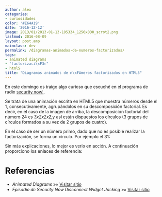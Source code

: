 ```yaml
---
author: alex
categories:
- curiosidades
color: '#E64A19'
date: '2016-12-12'
image: 2013/01/2013-01-13-105334_1256x830_scrot2.png
lastmod: 2016-08-09
layout: post.amp
mainclass: dev
permalink: /diagramas-animados-de-numeros-factorizados/
tags:
- animated diagrams
- "factorizaci\xF3n"
- html5
title: "Diagramas animados de n\xFAmeros factorizados en HTML5"
---
```


<figure>
    <amp-img on="tap:lightbox1" role="button" tabindex="0" layout="responsive" src="/img/2013/01/2013-01-13-105334_1256x830_scrot2.png" alt="Factorización en html5" width="1024px" height="676px"></amp-img>
</figure>

En este domingo os traigo algo curioso que escuché en el programa de radio [security now!][1].

Se trata de una animación escrita en HTML5 que muestra números desde el 1, consecutivamente, agrupándolos en su descomposición factorial. Es decir, en el caso de la imagen de arriba, la descomposición factorial del número 24 es *3x2x2x2*,y así están dispuestos los círculos (3 grupos de círculos formados a su vez de 2 grupos de cuatro).

<!--more--><!--ad-->

En el caso de ser un número primo, dado que no es posible realizar la factorización, se forma un círculo. Por ejemplo el 31:

<figure>
    <amp-img on="tap:lightbox1" role="button" tabindex="0" layout="responsive" src="/img/2013/01/Animación-numeros-factorizados2.png" alt="Animación numeros factorizados" width="973px" height="761px"></amp-img>
</figure>

Sin más explicaciones, lo mejor es verlo en acción. A continuación proporciono los enlaces de referencia:

# Referencias

- *Animated Diagrams* »» <a href="http://www.datapointed.net/visualizations/math/factorization/animated-diagrams/" target="_blank">Visitar sitio</a>
- *Episodio de Security Now Disconnect Widget Jacking* »» <a href="http://twit.tv/show/security-now/386" target="_blank">Visitar sitio</a>


[1]: https://elbauldelprogramador.com/security-now/